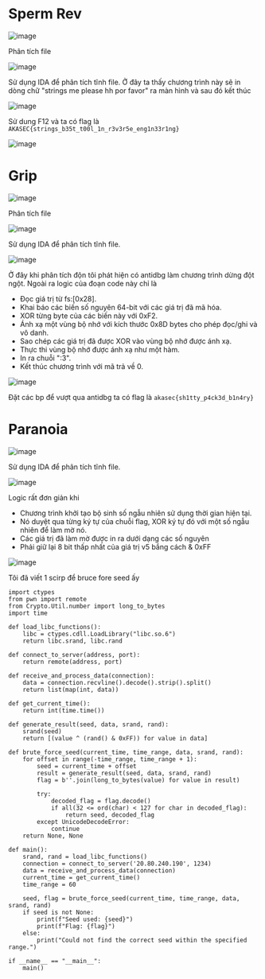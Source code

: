 # Sperm Rev

![image](https://github.com/daglongg/ctf.akasec/assets/138242812/7fa9dc32-7ccb-4897-b726-58204d5c5039)

Phân tích file 

![image](https://github.com/daglongg/ctf.akasec/assets/138242812/43e71581-c028-4013-ac74-7641a57d8a9d)

Sử dụng IDA để phân tích tĩnh file. Ở đây ta thấy chương trình này sẽ in dòng chữ "strings me please hh por favor" ra màn hình và sau đó kết thúc

![image](https://github.com/daglongg/ctf.akasec/assets/138242812/b6f1d181-5f94-4611-8c63-062e00196e6e)

Sử dung F12 và ta có flag là `AKASEC{strings_b35t_t00l_1n_r3v3r5e_eng1n33r1ng}`

![image](https://github.com/daglongg/ctf.akasec/assets/138242812/2433ab7f-8145-4f25-a105-daa6277ac79c)

# Grip

![image](https://github.com/daglongg/ctf.akasec/assets/138242812/56d5f810-0f35-4db1-9890-b300d8a887ca)

Phân tích file 

![image](https://github.com/daglongg/ctf.akasec/assets/138242812/74b67604-d4ee-4f96-8e26-d861c6dd969f)

Sử dụng IDA để phân tích tĩnh file. 

![image](https://github.com/daglongg/ctf.akasec/assets/138242812/3ebaa6f7-f071-4097-a175-5da72946d305)

Ở đây khi phân tích độn tôi phát hiện có antidbg làm chương trình dừng đột ngột. Ngoài ra logic của đoạn code này chỉ là 
- Đọc giá trị từ fs:[0x28].
- Khai báo các biến số nguyên 64-bit với các giá trị đã mã hóa.
- XOR từng byte của các biến này với 0xF2.
- Ánh xạ một vùng bộ nhớ với kích thước 0x8D bytes cho phép đọc/ghi và vô danh.
- Sao chép các giá trị đã được XOR vào vùng bộ nhớ được ánh xạ.
- Thực thi vùng bộ nhớ được ánh xạ như một hàm.
- In ra chuỗi ":3".
- Kết thúc chương trình với mã trả về 0.

![image](https://github.com/daglongg/ctf.akasec/assets/138242812/92a8a491-fb2b-4e34-989b-8a74fd04e7fe)

Đặt các bp để vượt qua antidbg ta có flag là `akasec{sh1tty_p4ck3d_b1n4ry}`

# Paranoia

![image](https://github.com/daglongg/ctf.akasec/assets/138242812/8e5f0ea8-5ef5-4ffd-a37a-baea40594374)

Sử dụng IDA để phân tích tĩnh file. 

![image](https://github.com/daglongg/ctf.akasec/assets/138242812/d3b76393-26f8-48a3-b198-167d1788d6c1)

Logic rất đơn giản khi 
- Chương trình khởi tạo bộ sinh số ngẫu nhiên sử dụng thời gian hiện tại.
- Nó duyệt qua từng ký tự của chuỗi flag, XOR ký tự đó với một số ngẫu nhiên để làm mờ nó.
- Các giá trị đã làm mờ được in ra dưới dạng các số nguyên
- Phải giữ lại 8 bit thấp nhất của giá trị v5 bắng cách & 0xFF

![image](https://github.com/daglongg/ctf.akasec/assets/138242812/be428fe8-3926-4dde-b210-b996ab5d9fc7)

Tôi đã viết 1 scirp để bruce fore seed ấy

```
import ctypes
from pwn import remote
from Crypto.Util.number import long_to_bytes
import time

def load_libc_functions():
    libc = ctypes.cdll.LoadLibrary("libc.so.6")
    return libc.srand, libc.rand

def connect_to_server(address, port):
    return remote(address, port)

def receive_and_process_data(connection):
    data = connection.recvline().decode().strip().split()
    return list(map(int, data))

def get_current_time():
    return int(time.time())

def generate_result(seed, data, srand, rand):
    srand(seed)
    return [(value ^ (rand() & 0xFF)) for value in data]

def brute_force_seed(current_time, time_range, data, srand, rand):
    for offset in range(-time_range, time_range + 1):
        seed = current_time + offset
        result = generate_result(seed, data, srand, rand)
        flag = b''.join(long_to_bytes(value) for value in result)
        
        try:
            decoded_flag = flag.decode()
            if all(32 <= ord(char) < 127 for char in decoded_flag):
                return seed, decoded_flag
        except UnicodeDecodeError:
            continue
    return None, None

def main():
    srand, rand = load_libc_functions()
    connection = connect_to_server('20.80.240.190', 1234)
    data = receive_and_process_data(connection)
    current_time = get_current_time()
    time_range = 60

    seed, flag = brute_force_seed(current_time, time_range, data, srand, rand)
    if seed is not None:
        print(f"Seed used: {seed}")
        print(f"Flag: {flag}")
    else:
        print("Could not find the correct seed within the specified range.")

if __name__ == "__main__":
    main()
```




